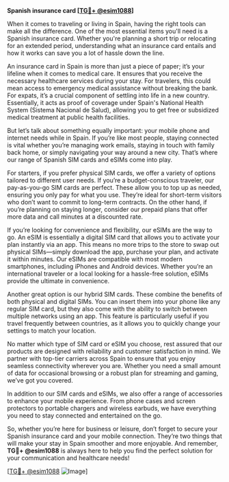 **Spanish insurance card [[TG💪+ @esim1088](https://t.me/s/esim1088)]**

When it comes to traveling or living in Spain, having the right tools can make all the difference. One of the most essential items you'll need is a Spanish insurance card. Whether you're planning a short trip or relocating for an extended period, understanding what an insurance card entails and how it works can save you a lot of hassle down the line.

An insurance card in Spain is more than just a piece of paper; it’s your lifeline when it comes to medical care. It ensures that you receive the necessary healthcare services during your stay. For travelers, this could mean access to emergency medical assistance without breaking the bank. For expats, it’s a crucial component of settling into life in a new country. Essentially, it acts as proof of coverage under Spain's National Health System (Sistema Nacional de Salud), allowing you to get free or subsidized medical treatment at public health facilities.

But let’s talk about something equally important: your mobile phone and internet needs while in Spain. If you’re like most people, staying connected is vital whether you’re managing work emails, staying in touch with family back home, or simply navigating your way around a new city. That’s where our range of Spanish SIM cards and eSIMs come into play. 

For starters, if you prefer physical SIM cards, we offer a variety of options tailored to different user needs. If you’re a budget-conscious traveler, our pay-as-you-go SIM cards are perfect. These allow you to top up as needed, ensuring you only pay for what you use. They’re ideal for short-term visitors who don’t want to commit to long-term contracts. On the other hand, if you’re planning on staying longer, consider our prepaid plans that offer more data and call minutes at a discounted rate.

If you’re looking for convenience and flexibility, our eSIMs are the way to go. An eSIM is essentially a digital SIM card that allows you to activate your plan instantly via an app. This means no more trips to the store to swap out physical SIMs—simply download the app, purchase your plan, and activate it within minutes. Our eSIMs are compatible with most modern smartphones, including iPhones and Android devices. Whether you’re an international traveler or a local looking for a hassle-free solution, eSIMs provide the ultimate in convenience.

Another great option is our hybrid SIM cards. These combine the benefits of both physical and digital SIMs. You can insert them into your phone like any regular SIM card, but they also come with the ability to switch between multiple networks using an app. This feature is particularly useful if you travel frequently between countries, as it allows you to quickly change your settings to match your location.

No matter which type of SIM card or eSIM you choose, rest assured that our products are designed with reliability and customer satisfaction in mind. We partner with top-tier carriers across Spain to ensure that you enjoy seamless connectivity wherever you are. Whether you need a small amount of data for occasional browsing or a robust plan for streaming and gaming, we’ve got you covered.

In addition to our SIM cards and eSIMs, we also offer a range of accessories to enhance your mobile experience. From phone cases and screen protectors to portable chargers and wireless earbuds, we have everything you need to stay connected and entertained on the go.

So, whether you’re here for business or leisure, don’t forget to secure your Spanish insurance card and your mobile connection. They’re two things that will make your stay in Spain smoother and more enjoyable. And remember, **TG💪+ @esim1088** is always here to help you find the perfect solution for your communication and healthcare needs!

[[TG💪+ @esim1088](https://t.me/s/esim1088) ![Image](https://i.postimg.cc/Y0z9fWf4/image.png)]